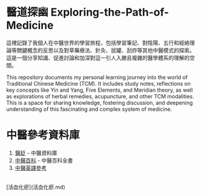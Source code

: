 # 醫道探幽 Exploring-the-Path-of-Medicine

這裡記錄了我個人在中醫世界的學習旅程，包括學習筆記、對陰陽、五行和經絡理論等關鍵概念的反思以及對草藥療法、針灸、拔罐、刮痧等其他中醫模式的探索。這是一個分享知識、促進討論和加深對這一引人入勝且複雜的醫學體系的理解的空間。

This repository documents my personal learning journey into the world of Traditional Chinese Medicine (TCM). It includes study notes, reflections on key concepts like Yin and Yang, Five Elements, and Meridian theory, as well as explorations of herbal remedies, acupuncture, and other TCM modalities. This is a space for sharing knowledge, fostering discussion, and deepening understanding of this fascinating and complex system of medicine.

# 中醫參考資料庫

1. [醫砭](https://yibian.hopto.org/db/) - 中醫資料庫
2. [中醫百科](https://zhongyibaike.com/) - 中醫百科全書
3. [中醫英譯參考](TCM_Translate.md)

<br>
[活血化瘀](活血化瘀.md)